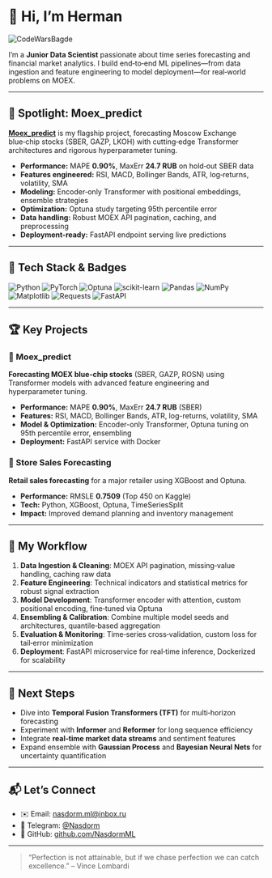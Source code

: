 # 👋 Hi, I’m Herman
![CodeWarsBagde](https://www.codewars.com/users/Nasdorm/badges/large)

I’m a **Junior Data Scientist** passionate about time series forecasting and financial market analytics. I build end‑to‑end ML pipelines—from data ingestion and feature engineering to model deployment—for real‑world problems on MOEX.

---

## 🌟 Spotlight: Moex\_predict

[**Moex_predict**](https://github.com/NasdormML/Moex_predict) is my flagship project, forecasting Moscow Exchange blue‑chip stocks (SBER, GAZP, LKOH) with cutting‑edge Transformer architectures and rigorous hyperparameter tuning.

* **Performance:** MAPE **0.90%**, MaxErr **24.7 RUB** on hold‑out SBER data
* **Features engineered:** RSI, MACD, Bollinger Bands, ATR, log‑returns, volatility, SMA
* **Modeling:** Encoder‑only Transformer with positional embeddings, ensemble strategies
* **Optimization:** Optuna study targeting 95th percentile error
* **Data handling:** Robust MOEX API pagination, caching, and preprocessing
* **Deployment-ready:** FastAPI endpoint serving live predictions

---

## 🔧 Tech Stack & Badges

![Python](https://img.shields.io/badge/Python-3.11-3776AB?logo=python\&logoColor=white)
![PyTorch](https://img.shields.io/badge/PyTorch-2.0-EE4C2C?logo=pytorch\&logoColor=white)
![Optuna](https://img.shields.io/badge/Optuna-3.0-000000?logo=optuna\&logoColor=white)
![scikit-learn](https://img.shields.io/badge/scikit--learn-1.2-F7931E?logo=scikit-learn\&logoColor=white)
![Pandas](https://img.shields.io/badge/Pandas-2.2.3-150458?logo=pandas\&logoColor=white)
![NumPy](https://img.shields.io/badge/NumPy-2.2.5-013243?logo=numpy\&logoColor=white)
![Matplotlib](https://img.shields.io/badge/Matplotlib-3.10-11557C?logo=matplotlib\&logoColor=white)
![Requests](https://img.shields.io/badge/Requests-2.31-000000?logo=python-requests\&logoColor=white)
![FastAPI](https://img.shields.io/badge/FastAPI-0.115-009688?logo=fastapi\&logoColor=white)

---

## 🏆 Key Projects

### 🎯 Moex_predict

**Forecasting MOEX blue-chip stocks** (SBER, GAZP, ROSN) using Transformer models with advanced feature engineering and hyperparameter tuning.

* **Performance:** MAPE **0.90%**, MaxErr **24.7 RUB** (SBER)
* **Features:** RSI, MACD, Bollinger Bands, ATR, log-returns, volatility, SMA
* **Model & Optimization:** Encoder-only Transformer, Optuna tuning on 95th percentile error, ensembling
* **Deployment:** FastAPI service with Docker

### 🔢 Store Sales Forecasting

**Retail sales forecasting** for a major retailer using XGBoost and Optuna.

* **Performance:** RMSLE **0.7509** (Top 450 on Kaggle)
* **Tech:** Python, XGBoost, Optuna, TimeSeriesSplit
* **Impact:** Improved demand planning and inventory management

---

## 🚀 My Workflow

1. **Data Ingestion & Cleaning**: MOEX API pagination, missing‑value handling, caching raw data
2. **Feature Engineering**: Technical indicators and statistical metrics for robust signal extraction
3. **Model Development**: Transformer encoder with attention, custom positional encoding, fine‑tuned via Optuna
4. **Ensembling & Calibration**: Combine multiple model seeds and architectures, quantile‑based aggregation
5. **Evaluation & Monitoring**: Time‑series cross‑validation, custom loss for tail‑error minimization
6. **Deployment**: FastAPI microservice for real‑time inference, Dockerized for scalability

---

## 🎯 Next Steps

* Dive into **Temporal Fusion Transformers (TFT)** for multi‑horizon forecasting
* Experiment with **Informer** and **Reformer** for long sequence efficiency
* Integrate **real‑time market data streams** and sentiment features
* Expand ensemble with **Gaussian Process** and **Bayesian Neural Nets** for uncertainty quantification

---

## 📬 Let’s Connect

* ✉️ Email: [nasdorm.ml@inbox.ru](mailto:nasdorm.ml@inbox.ru)
* 💬 Telegram: [@Nasdorm](https://t.me/Nasdorm)
* 🐙 GitHub: [github.com/NasdormML](https://github.com/NasdormML)

---

> “Perfection is not attainable, but if we chase perfection we can catch excellence.” – Vince Lombardi
